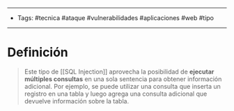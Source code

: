-------------
- Tags:  #tecnica #ataque #vulnerabilidades #aplicaciones #web #tipo 
----------------------------
# Definición

> Este tipo de [[SQL Injection]] aprovecha la posibilidad de **ejecutar múltiples consultas** en una sola sentencia para obtener información adicional. Por ejemplo, se puede utilizar una consulta que inserta un registro en una tabla y luego agrega una consulta adicional que devuelve información sobre la tabla.